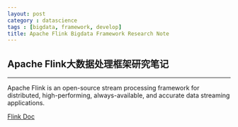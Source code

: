 ```yaml
---
layout: post
category : datascience
tags : [bigdata, framework, develop]
title: Apache Flink Bigdata Framework Research Note
---
```


## Apache Flink大数据处理框架研究笔记
-------------------------------------------

Apache Flink is an open-source stream processing framework for distributed, high-performing, always-available, and accurate data streaming applications.


[Flink Doc](https://ci.apache.org/projects/flink/flink-docs-release-1.5/)